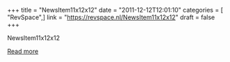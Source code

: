 +++
title = "NewsItem11x12x12"
date = "2011-12-12T12:01:10"
categories = [ "RevSpace",]
link = "https://revspace.nl/NewsItem11x12x12"
draft = false
+++

<div class="mw-content-ltr mw-parser-output" dir="ltr" lang="en-GB"><p><a class="mw-selflink selflink">NewsItem11x12x12</a>
</p></div>

[Read more](https://revspace.nl/NewsItem11x12x12)